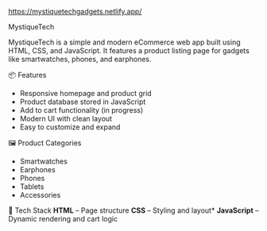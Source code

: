 https://mystiquetechgadgets.netlify.app/

 MystiqueTech

MystiqueTech is a simple and modern eCommerce web app built using HTML, CSS, and JavaScript. It features a product listing page for gadgets like smartwatches, phones, and earphones.

 📦 Features

* Responsive homepage and product grid
* Product database stored in JavaScript
* Add to cart functionality (in progress)
* Modern UI with clean layout
* Easy to customize and expand

🖼️ Product Categories

* Smartwatches
* Earphones
* Phones
* Tablets
* Accessories

 🧱 Tech Stack
 **HTML** – Page structure
**CSS** – Styling and layout*
**JavaScript** – Dynamic rendering and cart logic


